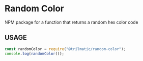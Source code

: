 # Random Color
NPM package for a function that returns a random hex color code

## USAGE

```js
const randomColor = require("@trilmatic/random-color");
console.log(randomColor());
```